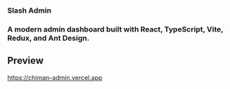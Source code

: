 <h3> Slash Admin </h3>

### A modern admin dashboard built with React, TypeScript, Vite, Redux, and Ant Design.

## Preview

https://chiman-admin.vercel.app
